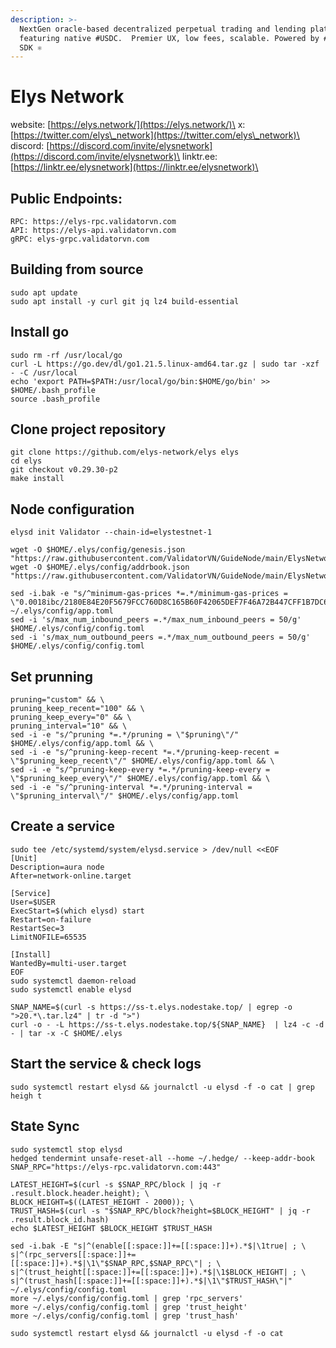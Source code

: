 ```yaml
---
description: >-
  NextGen oracle-based decentralized perpetual trading and lending platform
  featuring native #USDC.  Premier UX, low fees, scalable. Powered by #Cosmos
  SDK ⚛️
---
```


# Elys Network

website: [https://elys.network/](https://elys.network/)\
x: [https://twitter.com/elys\_network](https://twitter.com/elys\_network)\
discord: [https://discord.com/invite/elysnetwork](https://discord.com/invite/elysnetwork)\
linktr.ee: [https://linktr.ee/elysnetwork](https://linktr.ee/elysnetwork)\


## Public Endpoints:

```
RPC: https://elys-rpc.validatorvn.com
API: https://elys-api.validatorvn.com
gRPC: elys-grpc.validatorvn.com
```

## **Building from source**

```
sudo apt update
sudo apt install -y curl git jq lz4 build-essential
```

## **Install go**

```
sudo rm -rf /usr/local/go
curl -L https://go.dev/dl/go1.21.5.linux-amd64.tar.gz | sudo tar -xzf - -C /usr/local
echo 'export PATH=$PATH:/usr/local/go/bin:$HOME/go/bin' >> $HOME/.bash_profile
source .bash_profile
```

## **Clone project repository**

```
git clone https://github.com/elys-network/elys elys
cd elys
git checkout v0.29.30-p2
make install
```

## **Node configuration**

```
elysd init Validator --chain-id=elystestnet-1

wget -O $HOME/.elys/config/genesis.json "https://raw.githubusercontent.com/ValidatorVN/GuideNode/main/ElysNetwork/genesis.json"
wget -O $HOME/.elys/config/addrbook.json "https://raw.githubusercontent.com/ValidatorVN/GuideNode/main/ElysNetwork/addrbook.json"

sed -i.bak -e "s/^minimum-gas-prices *=.*/minimum-gas-prices = \"0.0018ibc/2180E84E20F5679FCC760D8C165B60F42065DEF7F46A72B447CFF1B7DC6C0A65,0.00025ibc/E2D2F6ADCC68AA3384B2F5DFACCA437923D137C14E86FB8A10207CF3BED0C8D4,0.00025uelys\"/;" ~/.elys/config/app.toml
sed -i 's/max_num_inbound_peers =.*/max_num_inbound_peers = 50/g' $HOME/.elys/config/config.toml
sed -i 's/max_num_outbound_peers =.*/max_num_outbound_peers = 50/g' $HOME/.elys/config/config.toml
```

## **Set prunning**

```
pruning="custom" && \
pruning_keep_recent="100" && \
pruning_keep_every="0" && \
pruning_interval="10" && \
sed -i -e "s/^pruning *=.*/pruning = \"$pruning\"/" $HOME/.elys/config/app.toml && \
sed -i -e "s/^pruning-keep-recent *=.*/pruning-keep-recent = \"$pruning_keep_recent\"/" $HOME/.elys/config/app.toml && \
sed -i -e "s/^pruning-keep-every *=.*/pruning-keep-every = \"$pruning_keep_every\"/" $HOME/.elys/config/app.toml && \
sed -i -e "s/^pruning-interval *=.*/pruning-interval = \"$pruning_interval\"/" $HOME/.elys/config/app.toml
```

## **Create a service**

```
sudo tee /etc/systemd/system/elysd.service > /dev/null <<EOF
[Unit]
Description=aura node
After=network-online.target

[Service]
User=$USER
ExecStart=$(which elysd) start
Restart=on-failure
RestartSec=3
LimitNOFILE=65535

[Install]
WantedBy=multi-user.target
EOF
sudo systemctl daemon-reload
sudo systemctl enable elysd

SNAP_NAME=$(curl -s https://ss-t.elys.nodestake.top/ | egrep -o ">20.*\.tar.lz4" | tr -d ">")
curl -o - -L https://ss-t.elys.nodestake.top/${SNAP_NAME}  | lz4 -c -d - | tar -x -C $HOME/.elys
```

## **Start the service & check logs**

```
sudo systemctl restart elysd && journalctl -u elysd -f -o cat | grep heigh t
```

## State Sync

```
sudo systemctl stop elysd
hedged tendermint unsafe-reset-all --home ~/.hedge/ --keep-addr-book
SNAP_RPC="https://elys-rpc.validatorvn.com:443"

LATEST_HEIGHT=$(curl -s $SNAP_RPC/block | jq -r .result.block.header.height); \
BLOCK_HEIGHT=$((LATEST_HEIGHT - 2000)); \
TRUST_HASH=$(curl -s "$SNAP_RPC/block?height=$BLOCK_HEIGHT" | jq -r .result.block_id.hash)
echo $LATEST_HEIGHT $BLOCK_HEIGHT $TRUST_HASH

sed -i.bak -E "s|^(enable[[:space:]]+=[[:space:]]+).*$|\1true| ; \
s|^(rpc_servers[[:space:]]+=[[:space:]]+).*$|\1\"$SNAP_RPC,$SNAP_RPC\"| ; \
s|^(trust_height[[:space:]]+=[[:space:]]+).*$|\1$BLOCK_HEIGHT| ; \
s|^(trust_hash[[:space:]]+=[[:space:]]+).*$|\1\"$TRUST_HASH\"|" ~/.elys/config/config.toml
more ~/.elys/config/config.toml | grep 'rpc_servers'
more ~/.elys/config/config.toml | grep 'trust_height'
more ~/.elys/config/config.toml | grep 'trust_hash'

sudo systemctl restart elysd && journalctl -u elysd -f -o cat
```

